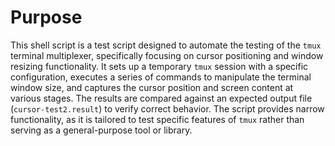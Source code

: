 # Purpose
This shell script is a test script designed to automate the testing of the `tmux` terminal multiplexer, specifically focusing on cursor positioning and window resizing functionality. It sets up a temporary `tmux` session with a specific configuration, executes a series of commands to manipulate the terminal window size, and captures the cursor position and screen content at various stages. The results are compared against an expected output file (`cursor-test2.result`) to verify correct behavior. The script provides narrow functionality, as it is tailored to test specific features of `tmux` rather than serving as a general-purpose tool or library.

